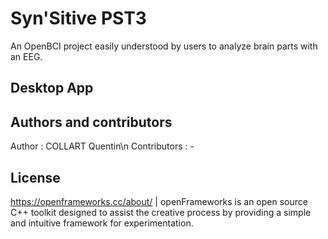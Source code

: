# Syn'Sitive PST3
An OpenBCI project easily understood by users to analyze brain parts with an EEG.


## Desktop App

## Authors and contributors

Author : COLLART Quentin\n
Contributors : -


## License

https://openframeworks.cc/about/ | 
openFrameworks is an open source C++ toolkit designed to assist the creative process by providing a simple and intuitive framework for experimentation.
